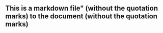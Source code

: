 ## This is a markdown file" (without the quotation marks) to the document (without the quotation marks)

